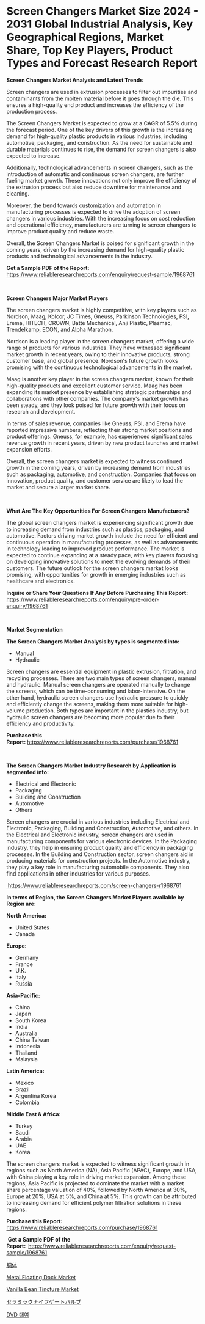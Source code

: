 <p><h1>Screen Changers Market Size 2024 - 2031 Global Industrial Analysis, Key Geographical Regions, Market Share, Top Key Players, Product Types and Forecast Research Report</h1></p><p><strong>Screen Changers Market Analysis and Latest Trends</strong></p>
<p><p>Screen changers are used in extrusion processes to filter out impurities and contaminants from the molten material before it goes through the die. This ensures a high-quality end product and increases the efficiency of the production process.</p><p>The Screen Changers Market is expected to grow at a CAGR of 5.5% during the forecast period. One of the key drivers of this growth is the increasing demand for high-quality plastic products in various industries, including automotive, packaging, and construction. As the need for sustainable and durable materials continues to rise, the demand for screen changers is also expected to increase.</p><p>Additionally, technological advancements in screen changers, such as the introduction of automatic and continuous screen changers, are further fueling market growth. These innovations not only improve the efficiency of the extrusion process but also reduce downtime for maintenance and cleaning.</p><p>Moreover, the trend towards customization and automation in manufacturing processes is expected to drive the adoption of screen changers in various industries. With the increasing focus on cost reduction and operational efficiency, manufacturers are turning to screen changers to improve product quality and reduce waste.</p><p>Overall, the Screen Changers Market is poised for significant growth in the coming years, driven by the increasing demand for high-quality plastic products and technological advancements in the industry.</p></p>
<p><strong>Get a Sample PDF of the Report:&nbsp;</strong> <a href="https://www.reliableresearchreports.com/enquiry/request-sample/1968761">https://www.reliableresearchreports.com/enquiry/request-sample/1968761</a></p>
<p>&nbsp;</p>
<p><strong>Screen Changers Major Market Players</strong></p>
<p><p>The screen changers market is highly competitive, with key players such as Nordson, Maag, Kolcor, JC Times, Gneuss, Parkinson Technologies, PSI, Erema, HITECH, CROWN, Batte Mechanical, Anji Plastic, Plasmac, Trendelkamp, ECON, and Alpha Marathon. </p><p>Nordson is a leading player in the screen changers market, offering a wide range of products for various industries. They have witnessed significant market growth in recent years, owing to their innovative products, strong customer base, and global presence. Nordson's future growth looks promising with the continuous technological advancements in the market.</p><p>Maag is another key player in the screen changers market, known for their high-quality products and excellent customer service. Maag has been expanding its market presence by establishing strategic partnerships and collaborations with other companies. The company's market growth has been steady, and they look poised for future growth with their focus on research and development.</p><p>In terms of sales revenue, companies like Gneuss, PSI, and Erema have reported impressive numbers, reflecting their strong market positions and product offerings. Gneuss, for example, has experienced significant sales revenue growth in recent years, driven by new product launches and market expansion efforts.</p><p>Overall, the screen changers market is expected to witness continued growth in the coming years, driven by increasing demand from industries such as packaging, automotive, and construction. Companies that focus on innovation, product quality, and customer service are likely to lead the market and secure a larger market share.</p></p>
<p>&nbsp;</p>
<p><strong>What Are The Key Opportunities For Screen Changers Manufacturers?</strong></p>
<p><p>The global screen changers market is experiencing significant growth due to increasing demand from industries such as plastics, packaging, and automotive. Factors driving market growth include the need for efficient and continuous operation in manufacturing processes, as well as advancements in technology leading to improved product performance. The market is expected to continue expanding at a steady pace, with key players focusing on developing innovative solutions to meet the evolving demands of their customers. The future outlook for the screen changers market looks promising, with opportunities for growth in emerging industries such as healthcare and electronics.</p></p>
<p><strong>Inquire or Share Your Questions If Any Before Purchasing This Report:</strong> <a href="https://www.reliableresearchreports.com/enquiry/pre-order-enquiry/1968761">https://www.reliableresearchreports.com/enquiry/pre-order-enquiry/1968761</a></p>
<p>&nbsp;</p>
<p><strong>Market Segmentation</strong></p>
<p><strong>The Screen Changers Market Analysis by types is segmented into:</strong></p>
<p><ul><li>Manual</li><li>Hydraulic</li></ul></p>
<p><p>Screen changers are essential equipment in plastic extrusion, filtration, and recycling processes. There are two main types of screen changers, manual and hydraulic. Manual screen changers are operated manually to change the screens, which can be time-consuming and labor-intensive. On the other hand, hydraulic screen changers use hydraulic pressure to quickly and efficiently change the screens, making them more suitable for high-volume production. Both types are important in the plastics industry, but hydraulic screen changers are becoming more popular due to their efficiency and productivity.</p></p>
<p><strong>Purchase this Report:&nbsp;</strong><a href="https://www.reliableresearchreports.com/purchase/1968761">https://www.reliableresearchreports.com/purchase/1968761</a></p>
<p>&nbsp;</p>
<p><strong>The Screen Changers Market Industry Research by Application is segmented into:</strong></p>
<p><ul><li>Electrical and Electronic</li><li>Packaging</li><li>Building and Construction</li><li>Automotive</li><li>Others</li></ul></p>
<p><p>Screen changers are crucial in various industries including Electrical and Electronic, Packaging, Building and Construction, Automotive, and others. In the Electrical and Electronic industry, screen changers are used in manufacturing components for various electronic devices. In the Packaging industry, they help in ensuring product quality and efficiency in packaging processes. In the Building and Construction sector, screen changers aid in producing materials for construction projects. In the Automotive industry, they play a key role in manufacturing automobile components. They also find applications in other industries for various purposes.</p></p>
<p><a href="https://www.reliableresearchreports.com/screen-changers-r1968761">&nbsp;https://www.reliableresearchreports.com/screen-changers-r1968761</a></p>
<p><strong>In terms of Region, the Screen Changers Market Players available by Region are:</strong></p>
<p>
    <p> <strong> North America: </strong>
        <ul>
            <li>United States</li>
            <li>Canada</li>
        </ul>
        </p> 
    <p> <strong> Europe: </strong>
        <ul>
            <li>Germany</li>
            <li>France</li>
            <li>U.K.</li>
            <li>Italy</li>
            <li>Russia</li>
        </ul>
        </p> 
    <p> <strong> Asia-Pacific: </strong>
        <ul>
            <li>China</li>
            <li>Japan</li>
            <li>South Korea</li>
            <li>India</li>
            <li>Australia</li>
            <li>China Taiwan</li>
            <li>Indonesia</li>
            <li>Thailand</li>
            <li>Malaysia</li>
        </ul>
        </p> 
    <p> <strong> Latin America: </strong>
        <ul>
            <li>Mexico</li>
            <li>Brazil</li>
            <li>Argentina Korea</li>
            <li>Colombia</li>
        </ul>
        </p> 
    <p> <strong> Middle East & Africa: </strong>
        <ul>
            <li>Turkey</li>
            <li>Saudi</li>
            <li>Arabia</li>
            <li>UAE</li>
            <li>Korea</li>
        </ul>
    </p>
    </p>
<p><p>The screen changers market is expected to witness significant growth in regions such as North America (NA), Asia Pacific (APAC), Europe, and USA, with China playing a key role in driving market expansion. Among these regions, Asia Pacific is projected to dominate the market with a market share percentage valuation of 40%, followed by North America at 30%, Europe at 20%, USA at 5%, and China at 5%. This growth can be attributed to increasing demand for efficient polymer filtration solutions in these regions.</p></p>
<p><strong>Purchase this Report: </strong><a href="https://www.reliableresearchreports.com/purchase/1968761">https://www.reliableresearchreports.com/purchase/1968761</a></p>
<p>&nbsp;<strong>Get a Sample PDF of the Report:&nbsp;&nbsp;</strong><a href="https://www.reliableresearchreports.com/enquiry/request-sample/1968761">https://www.reliableresearchreports.com/enquiry/request-sample/1968761</a></p>
<p><strong></strong></p>
<p><p><a href="https://github.com/gfggqjbfys368009/Market-Research-Report-List-1/blob/main/558501536171.md">胴体</a></p><p><a href="https://github.com/eeaveuhhh/Market-Research-Report-List-2/blob/main/metal-floating-dock-market.md">Metal Floating Dock Market</a></p><p><a href="https://issuu.com/reportprime-2/docs/vanilla-bean-tincture-market-size-2030.pptx">Vanilla Bean Tincture Market</a></p><p><a href="https://medium.com/@redsalmon1949/%E3%82%BB%E3%83%A9%E3%83%9F%E3%83%83%E3%82%AF%E3%83%8A%E3%82%A4%E3%83%95%E3%82%B2%E3%83%BC%E3%83%88%E3%83%90%E3%83%AB%E3%83%96%E3%81%AE%E5%B8%82%E5%A0%B4%E5%88%86%E6%9E%90-%E3%81%9D%E3%81%AEcagr-%E5%B8%82%E5%A0%B4%E3%82%BB%E3%82%B0%E3%83%A1%E3%83%B3%E3%83%86%E3%83%BC%E3%82%B7%E3%83%A7%E3%83%B3-%E3%81%8A%E3%82%88%E3%81%B3%E3%82%B0%E3%83%AD%E3%83%BC%E3%83%90%E3%83%AB%E6%A5%AD%E7%95%8C%E6%A6%82%E8%A6%81-a0ee759cfede">セラミックナイフゲートバルブ</a></p><p><a href="https://medium.com/@brianankunding/2024-2031%EB%85%84-%EA%B8%B0%EA%B0%84%EC%9D%84-%EC%9C%84%ED%95%9C-dvd-%EB%A0%8C%ED%83%88-%EC%8B%9C%EC%9E%A5-%EB%8F%99%ED%96%A5-%EB%B0%8F-%EC%8B%9C%EC%9E%A5-%EB%B6%84%EC%84%9D-%EC%98%88%EC%B8%A1-38c79e54ef19">DVD 대여</a></p></p>